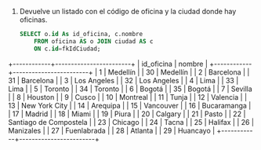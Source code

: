 1. Devuelve un listado con el código de oficina y la ciudad donde hay oficinas.
    ```sql
    SELECT o.id As id_oficina, c.nombre
        FROM oficina AS o JOIN ciudad AS c
        ON c.id=fkIdCiudad;

     ```


+------------+------------------------+
| id_oficina | nombre                 |
+------------+------------------------+
|          1 | Medellín               |
|         30 | Medellín               |
|          2 | Barcelona              |
|         31 | Barcelona              |
|          3 | Los Angeles            |
|         32 | Los Angeles            |
|          4 | Lima                   |
|         33 | Lima                   |
|          5 | Toronto                |
|         34 | Toronto                |
|          6 | Bogotá                 |
|         35 | Bogotá                 |
|          7 | Sevilla                |
|          8 | Houston                |
|          9 | Cusco                  |
|         10 | Montreal               |
|         11 | Tunja                  |
|         12 | Valencia               |
|         13 | New York City          |
|         14 | Arequipa               |
|         15 | Vancouver              |
|         16 | Bucaramanga            |
|         17 | Madrid                 |
|         18 | Miami                  |
|         19 | Piura                  |
|         20 | Calgary                |
|         21 | Pasto                  |
|         22 | Santiago de Compostela |
|         23 | Chicago                |
|         24 | Tacna                  |
|         25 | Halifax                |
|         26 | Manizales              |
|         27 | Fuenlabrada            |
|         28 | Atlanta                |
|         29 | Huancayo               |
+------------+------------------------+
